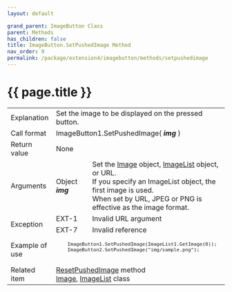 ```yaml
---
layout: default

grand_parent: ImageButton Class
parent: Methods
has_children: false
title: ImageButton.SetPushedImage Method
nav_order: 9
permalink: /package/extension4/imagebutton/methods/setpushedimage
---
```

# {{ page.title }}

<table>
  <tr>
    <td>Explanation</td>
    <td colspan="2">Set the image to be displayed on the pressed button.</td>
  </tr>
  <tr>
    <td>Call format</td>
    <td colspan="2">ImageButton1.SetPushedImage( <b><i>img</i></b> )</td>
  </tr>
  <tr>
    <td>Return value</td>
    <td colspan="2">None</td>
  </tr>  
  <tr>
    <td>Arguments</td>
    <td>Object <b><i>img</i></b></td>
    <td>Set the <a href="/package/extension4/image">Image</a> object, <a href="/package/extension4/imagelist">ImageList</a> object, or URL. <br> If you specify an ImageList object, the first image is used. <br> When set by URL, JPEG or PNG is effective as the image format.</td>
  </tr>
  <tr>
    <td rowspan="2">Exception</td>
    <td>EXT-1</td>
    <td>Invalid URL argument</td>
  </tr>
  <tr>
    <td>EXT-7</td>
    <td>Invalid reference</td>
  </tr>
  <tr>
    <td>Example of use</td>
    <td colspan="2"><code><pre>
    ImageButton1.SetPushedImage(ImageList1.GetImage(0));
    ImageButton2.SetPushedImage("img/sample.png");
    </pre></code></td>
  </tr>
  <tr>
    <td>Related item</td>
    <td colspan="2"><a href="/package/extension4/imagebutton/methods/resetpushedimage">ResetPushedImage</a> method<br><a href="/package/extension4/image">Image</a>, <a href="/package/extension4/imagelist">ImageList</a> class</td>
  </tr>
</table>